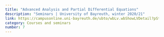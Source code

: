 ```yaml
---
title: "Advanced Analysis and Partial Differential Equations"
description: "Seminars | University of Bayreuth, winter 2020/21"
link: https://campusonline.uni-bayreuth.de/ubto/wbLv.wbShowLVDetail?pStpSpNr=278906
category: Courses and seminars
number: 7
---
```

